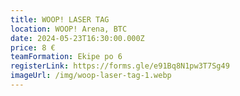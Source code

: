 ```yaml
---
title: WOOP! LASER TAG
location: WOOP! Arena, BTC
date: 2024-05-23T16:30:00.000Z
price: 8 €
teamFormation: Ekipe po 6
registerLink: https://forms.gle/e91Bq8N1pw3T7Sg49
imageUrl: /img/woop-laser-tag-1.webp
---
```

